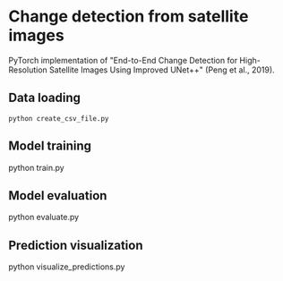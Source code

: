 # Change detection from satellite images
PyTorch implementation of "End-to-End Change Detection for High-Resolution Satellite Images Using Improved UNet++" (Peng et al., 2019).

## Data loading 
```
python create_csv_file.py
```

## Model training
python train.py

## Model evaluation
python evaluate.py

## Prediction visualization
python visualize_predictions.py

